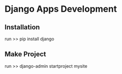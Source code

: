 # Django Apps Development

## Installation
 run >> pip install django

## Make Project
 run >> django-admin startproject mysite